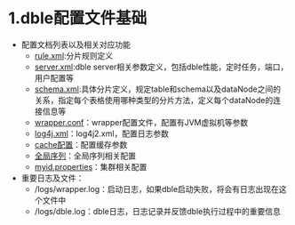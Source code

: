 # 1.dble配置文件基础   
+ 配置文档列表以及相关对应功能
  - [rule.xml](1.1_rule.xml.md):分片规则定义
  - [server.xml](1.2_schema.xml.md):dble server相关参数定义，包括dble性能，定时任务，端口，用户配置等
  - [schema.xml](1.3_server.xml.md):具体分片定义，规定table和schema以及dataNode之间的关系，指定每个表格使用哪种类型的分片方法，定义每个dataNode的连接信息等
  - [wrapper.conf](1.4_wrapper.conf.md)：wrapper配置文件，配置有JVM虚拟机等参数
  - [log4j.xml](1.5_log4j2.xml.md)：log4j2.xml，配置日志参数
  - [cache配置](1.6_cache.md)：配置缓存参数
  - [全局序列](1.7_global_sequence.md)：全局序列相关配置
  - [myid.properties](1.8_myid.properties.md)：集群相关配置
+ 重要日志及文件：
  - /logs/wrapper.log：启动日志，如果dble启动失败，将会有日志出现在这个文件中
  - /logs/dble.log：dble日志，日志记录并反馈dble执行过程中的重要信息
